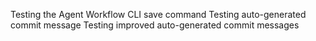 Testing the Agent Workflow CLI save command
Testing auto-generated commit message
Testing improved auto-generated commit messages
